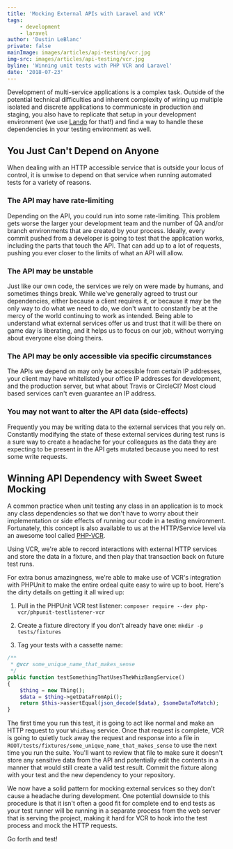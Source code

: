 ```yaml
---
title: 'Mocking External APIs with Laravel and VCR'
tags:
    - development
    - laravel
author: 'Dustin LeBlanc'
private: false
mainImage: images/articles/api-testing/vcr.jpg
img-src: images/articles/api-testing/vcr.jpg
byline: 'Winning unit tests with PHP VCR and Laravel'
date: '2018-07-23'
---
```


Development of multi-service applications is a complex task. Outside of the potential technical difficulties and inherent complexity of wiring up multiple isolated and discrete applications to communicate in production and staging, you also have to replicate that setup in your development environment (we use [Lando](https://docs.devwithlando.io) for that!) and find a way to handle these dependencies in your testing environment as well.

## You Just Can't Depend on Anyone

When dealing with an HTTP accessible service that is outside your locus of control, it is unwise to depend on that service when running automated tests for a variety of reasons.

### The API may have rate-limiting

Depending on the API, you could run into some rate-limiting. This problem gets worse the larger your development team and the number of QA and/or branch environments that are created by your process. Ideally, every commit pushed from a developer is going to test that the application works, including the parts that touch the API. That can add up to a lot of requests, pushing you ever closer to the limits of what an API will allow.

### The API may be unstable

Just like our own code, the services we rely on were made by humans, and sometimes things break. While we've generally agreed to trust our dependencies, either because a client requires it, or because it may be the only way to do what we need to do, we don't want to constantly be at the mercy of the world continuing to work as intended. Being able to understand what external services offer us and trust that it will be there on game day is liberating, and it helps us to focus on our job, without worrying about everyone else doing theirs.

### The API may be only accessible via specific circumstances

The APIs we depend on may only be accessible from certain IP addresses, your client may have whitelisted your office IP addresses for development, and the production server, but what about Travis or CircleCI? Most cloud based services can't even guarantee an IP address.

### You may not want to alter the API data (side-effects)

Frequently you may be writing data to the external services that you rely on. Constantly modifying the state of these external services during test runs is a sure way to create a headache for your colleagues as the data they are expecting to be present in the API gets mutated because you need to rest some write requests.

## Winning API Dependency with Sweet Sweet Mocking

A common practice when unit testing any class in an application is to mock any class dependencies so that we don't have to worry about their implementation or side effects of running our code in a testing environment. Fortunately, this concept is also available to us at the HTTP/Service level via an awesome tool called [PHP-VCR](https://github.com/php-vcr/php-vcr).

Using VCR, we're able to record interactions with external HTTP services and store the data in a fixture, and then play that transaction back on future test runs.

For extra bonus amazingness, we're able to make use of VCR's integration with PHPUnit to make the entire ordeal quite easy to wire up to boot. Here's the dirty details on getting it all wired up:

1. Pull in the PHPUnit VCR test listener: `composer require --dev php-vcr/phpunit-testlistener-vcr
`
2. Create a fixture directory if you don't already have one: `mkdir -p tests/fixtures`

3. Tag your tests with a cassette name:
```php
/**
 * @vcr some_unique_name_that_makes_sense
 */
public function testSomethingThatUsesTheWhizBangService()
{
    $thing = new Thing();
    $data = $thing->getDataFromApi();
    return $this->assertEqual(json_decode($data), $someDataToMatch);
}
```

The first time you run this test, it is going to act like normal and make an HTTP request to your `WhizBang` service. Once that request is complete, VCR is going to quietly tuck away the request and response into a file in `ROOT/tests/fixtures/some_unique_name_that_makes_sense` to use the next time you run the suite. You'll want to review that file to make sure it doesn't store any sensitive data from the API and potentially edit the contents in a manner that would still create a valid test result. Commit the fixture along with your test and the new dependency to your repository.

We now have a solid pattern for mocking external services so they don't cause a headache during development. One potential downside to this procedure is that it isn't often a good fit for complete end to end tests as your test runner will be running in a separate process from the web server that is serving the project, making it hard for VCR to hook into the test process and mock the HTTP requests.

Go forth and test!

